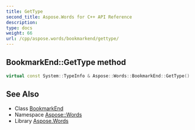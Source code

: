 ```yaml
---
title: GetType
second_title: Aspose.Words for C++ API Reference
description: 
type: docs
weight: 66
url: /cpp/aspose.words/bookmarkend/gettype/
---
```

## BookmarkEnd::GetType method




```cpp
virtual const System::TypeInfo & Aspose::Words::BookmarkEnd::GetType() const override
```

## See Also

* Class [BookmarkEnd](../)
* Namespace [Aspose::Words](../../)
* Library [Aspose.Words](../../../)
